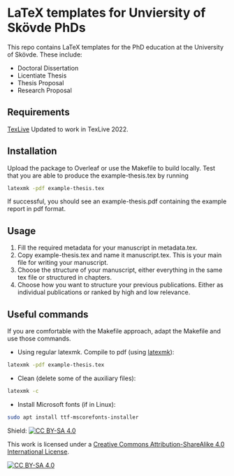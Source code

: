 # LaTeX templates for Unviersity of Skövde PhDs
This repo contains LaTeX templates for the PhD education at the University of Skövde. These include:

- Doctoral Dissertation
- Licentiate Thesis
- Thesis Proposal
- Research Proposal

## Requirements
[TexLive](https://tug.org/texlive/)
Updated to work in TexLive 2022.

## Installation
Upload the package to Overleaf or use the Makefile to build locally.
Test that you are able to produce the example-thesis.tex by running 
```bash
latexmk -pdf example-thesis.tex
```
If successful, you should see an example-thesis.pdf containing the example report in pdf format.

## Usage
1. Fill the required metadata for your manuscript in metadata.tex.
2. Copy example-thesis.tex and name it manuscript.tex. This is your main file for writing your manuscript.
3. Choose the structure of your manuscript, either everything in the same tex file or structured in chapters.
4. Choose how you want to structure your previous publications. Either as individual publications or ranked by high and low relevance.

## Useful commands
If you are comfortable with the Makefile approach, adapt the Makefile and use those commands.

- Using regular latexmk. Compile to pdf (using [latexmk](https://mg.readthedocs.io/latexmk.html)):
```bash
latexmk -pdf example-thesis.tex
```
- Clean (delete some of the auxiliary files):
```bash
latexmk -c
```
- Install Microsoft fonts (if in Linux):
```bash
sudo apt install ttf-mscorefonts-installer
```

Shield: [![CC BY-SA 4.0][cc-by-sa-shield]][cc-by-sa]

This work is licensed under a
[Creative Commons Attribution-ShareAlike 4.0 International License][cc-by-sa].

[![CC BY-SA 4.0][cc-by-sa-image]][cc-by-sa]

[cc-by-sa]: http://creativecommons.org/licenses/by-sa/4.0/
[cc-by-sa-image]: https://licensebuttons.net/l/by-sa/4.0/88x31.png
[cc-by-sa-shield]: https://img.shields.io/badge/License-CC%20BY--SA%204.0-lightgrey.svg
